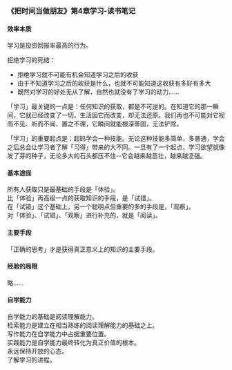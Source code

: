 ### 《把时间当做朋友》第4章学习-读书笔记
#### 效率本质
学习是投资回报率最高的行为。

拒绝学习的死结：

* 拒绝学习就不可能有机会知道学习之后的收获
* 由于不知道学习之后的收获是什么，也就不可能知道这收获有多好有多大
* 既然对学习的好处无从了解，自然也就没有了学习的动力......

「学习」最关键的一点是：任何知识的获取，都是不可逆的。在知道它的那一瞬间，它就已经改变了一切，生活因它而改变，却无法还原。我们再也不可能对它视而不见、听而不闻、置之不理，它瞬间就能根深蒂固，无法铲除。

「学习」的重要起点是：起码学会一种技能。无论这种技能多简单，多普通，学会之后总会让学习者了解「习得」带来的大不同。一旦有了一个起点，学习欲望就像发了芽的种子，无论多大的石头都压不住--它会越来越茁壮，越来越坚强。

#### 基本途径
所有人获取只是最基础的手段是「体验」。  
比「体验」再高级一点的获取知识的手段，是「试错」。  
在「试错」这个基础上，另一个聪明点但重要的多的手段是，「观察」。  
对「体验」、「试错」、「观察」进行补充的，就是「阅读」。  

#### 主要手段
「正确的思考」才是获得真正意义上的知识的主要手段。

#### 经验的局限
略......

#### 自学能力
自学能力的基础是阅读理解能力。  
检索能力是建立在相当熟练的阅读理解能力的基础之上。  
写作能力在自学能力中占据重要位置。  
实践能力是自学能力最终转化为真正价值的根本。  
永远保持开放的心态。  
了解学习的进程。  

